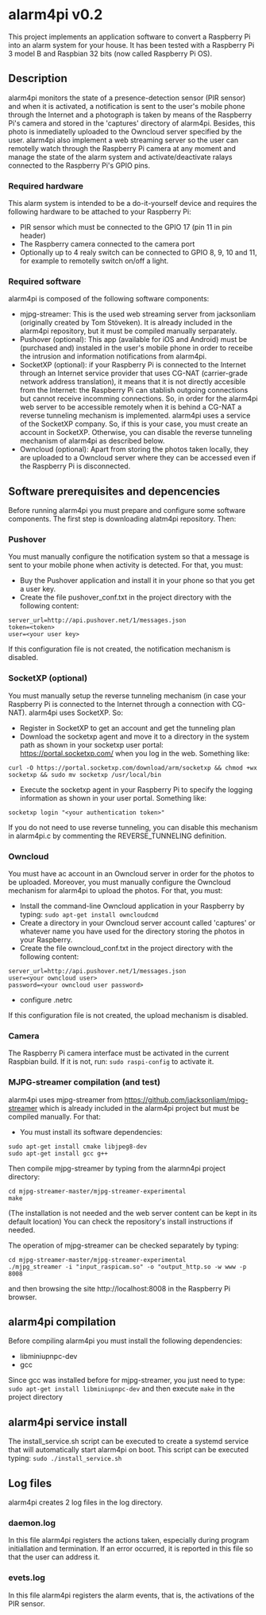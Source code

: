 # alarm4pi v0.2
This project implements an application software to convert a Raspberry Pi
into an alarm system for your house.
It has been tested with a Raspberry Pi 3 model B and Raspbian 32 bits (now
called Raspberry Pi OS).

## Description
alarm4pi monitors the state of a presence-detection sensor (PIR sensor) and
when it is activated, a notification is sent to the user's mobile phone
through the Internet and a photograph is taken by means of the Raspberry Pi's
camera and stored in the 'captures' directory of alarm4pi. Besides, this photo
is inmediatelly uploaded to the Owncloud server specified by the user.
alarm4pi also implement a web streaming server so the user can remotelly watch
through the Raspberry Pi camera at any moment and manage the state of the alarm
system and activate/deactivate ralays connected to the Raspberry Pi's GPIO pins.

### Required hardware
This alarm system is intended to be a do-it-yourself device and requires the
following hardware to be attached to your Raspberry Pi:
* PIR sensor which must be connected to the GPIO 17 (pin 11 in pin header)
* The Raspberry camera connected to the camera port
* Optionally up to 4 realy switch can be connected to GPIO 8, 9, 10 and 11, for
example to remotelly switch on/off a light.

### Required software
alarm4pi is composed of the following software components:
* mjpg-streamer: This is the used web streaming server from jacksonliam
(originally created by Tom Stöveken). It is already included
in the alarm4pi repository, but it must be compiled manually serparately.
* Pushover (optional): This app (available for iOS and Android) must be
(purchased and) instaled in the user's mobile phone in order to receibe the
intrusion and information notifications from alarm4pi.
* SocketXP (optional): if your Raspberry Pi is connected to the Internet
through an Internet service provider that uses CG-NAT (carrier-grade network
address translation), it means that it is not directly accesible from the
Internet: the Raspberry Pi can stablish outgoing connections but cannot
receive incomming connections. So, in order for the alarm4pi web server to be
accessible remotely when it is behind a CG-NAT a reverse tunneling mechanism
is implemented. alarm4pi uses a service of the SocketXP company. So, if this
is your case, you must create an account in SocketXP. Otherwise, you can
disable the reverse tunneling mechanism of alarm4pi as described below.
* Owncloud (optional): Apart from storing the photos taken locally, they are
uploaded to a Owncloud server where they can be accessed even if the Raspberry
Pi is disconnected.

## Software prerequisites and depencencies
Before running alarm4pi you must prepare and configure some software
components. The first step is downloading alatm4pi repository. Then:

### Pushover
You must manually configure the notification system so that a message is
sent to your mobile phone when activity is detected. For that, you must:
* Buy the Pushover application and install it in your phone so that you
get a user key.
* Create the file pushover_conf.txt in the project directory with the
following content:
```
server_url=http://api.pushover.net/1/messages.json
token=<token>
user=<your user key>
```
If this configuration file is not created, the notification mechanism is
disabled.

### SocketXP (optional)
You must manually setup the reverse tunneling mechanism (in case your
Raspberry Pi is connected to the Internet through a connection with CG-NAT).
alarm4pi uses SocketXP. So:
* Register in SocketXP to get an account and get the tunneling plan
* Download the socketxp agent and move it to a directory in the system path
as shown in your socketxp user portal: https://portal.socketxp.com/ when
you log in the web. Something like:
```
curl -O https://portal.socketxp.com/download/arm/socketxp && chmod +wx socketxp && sudo mv socketxp /usr/local/bin
```
* Execute the socketxp agent in your Raspberry Pi to specify the logging
information as shown in your user portal. Something like:
```
socketxp login "<your authentication token>"
```
If you do not need to use reverse tunneling, you can disable this mechanism
in alarm4pi.c by commenting the REVERSE_TUNNELING definition.

### Owncloud
You must have ac account in an Owncloud server in order for the photos to be
uploaded. Moreover, you must manually configure the Owncloud mechanism for
alarm4pi to upload the photos. For that, you must:
* Install the command-line Owncloud application in your Raspberry by typing:
``` sudo apt-get install owncloudcmd ```
* Create a directory in your Owncloud server account called 'captures' or
whatever name you have used for the directory storing the photos in your
Raspberry.
* Create the file owncloud_conf.txt in the project directory with the
following content:
```
server_url=http://api.pushover.net/1/messages.json
user=<your owncloud user>
password=<your owncloud user password>
```
* configure .netrc

If this configuration file is not created, the upload mechanism is disabled.

### Camera
The Raspberry Pi camera interface must be activated in the current Raspbian
build. If it is not, run:
``` sudo raspi-config ```
to activate it.

### MJPG-streamer compilation (and test)
alarm4pi uses mjpg-streamer from https://github.com/jacksonliam/mjpg-streamer
which is already included in the alarm4pi project but must be compiled
manually. For that:
* You must install its software dependencies:
```
sudo apt-get install cmake libjpeg8-dev
sudo apt-get install gcc g++
```
Then compile mjpg-streamer by typing from the alarmn4pi project directory:
```
cd mjpg-streamer-master/mjpg-streamer-experimental
make
```
(The installation is not needed and the web server content can be kept in
its default location)
You can check the repository's install instructions if needed.

The operation of mjpg-streamer can be checked separately by typing:
```
cd mjpg-streamer-master/mjpg-streamer-experimental
./mjpg_streamer -i "input_raspicam.so" -o "output_http.so -w www -p 8008
```
and then browsing the site http://localhost:8008 in the Raspberry Pi browser.

## alarm4pi compilation
Before compiling alarm4pi you must install the following dependencies:
* libminiupnpc-dev
* gcc

Since gcc was installed before for mjpg-streamer, you just need to type:
``` sudo apt-get install libminiupnpc-dev ```
and then execute ```make``` in the project directory

## alarm4pi service install ###
The install_service.sh script can be executed to create a systemd service
that will automatically start alarm4pi on boot. This script can be executed typing:
``` sudo ./install_service.sh ```

## Log files
alarm4pi creates 2 log files in the log directory.

### daemon.log
In this file alarm4pi registers the actions taken, especially during program
initiallation and termination. If an error occurred, it is reported in this
file so that the user can address it.

### evets.log
In this file alarm4pi registers the alarm events, that is, the activations of
the PIR sensor.

